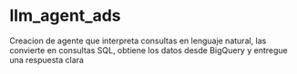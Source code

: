 # llm_agent_ads
Creacion de agente que interpreta consultas en lenguaje natural, las convierte en consultas SQL, obtiene los datos desde BigQuery y entregue una respuesta clara
